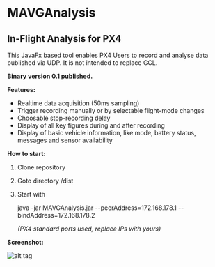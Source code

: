 # MAVGAnalysis

## In-Flight Analysis for PX4

This JavaFx based tool enables PX4 Users to record and analyse data published via UDP. It is not intended to replace GCL.



**Binary version 0.1 published.**



**Features:**

- Realtime data acquisition (50ms sampling)
- Trigger recording manually or by selectable flight-mode changes
- Choosable stop-recording delay
- Display of all key figures during and after recording
- Display of basic vehicle information, like mode, battery status, messages and sensor availability



**How to start:**

1. Clone repository
   
2. Goto directory /dist
   
3. Start with 
   
   java -jar MAVGAnalysis.jar --peerAddress=172.168.178.1 --bindAddress=172.168.178.2
   
   *(PX4 standard ports used, replace IPs with yours)*



**Screenshot:**

![alt tag](https://raw.github.com/ecmnet/MAVGCL/MAVGAnalysis/MAVGCL/screenshot.png)







